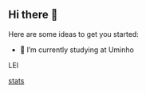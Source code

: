 ## Hi there 👋



Here are some ideas to get you started:

- 🔭 I’m currently studying at Uminho

LEI

[stats](https://github-readme-stats.vercel.app/api?username=AndrePereira123&count_private=true&show_icons=true&theme=tokyonight&include_all_commits=true)

